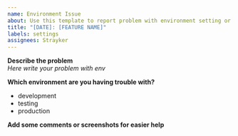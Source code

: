 ```yaml
---
name: Environment Issue
about: Use this template to report problem with environment setting or installation
title: "[DATE]: [FEATURE NAME]"
labels: settings
assignees: Strayker
---
```


**Describe the problem** <br/>
_Here write your problem with env_

**Which environment are you having trouble with?**
 - development
 - testing
 - production

**Add some comments or screenshots for easier help** 
